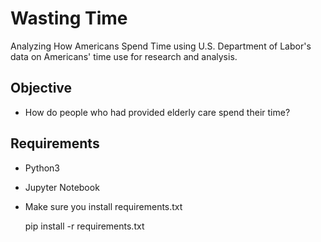 # Wasting Time

Analyzing How Americans Spend Time using U.S. Department of Labor's data on Americans' time use for research and analysis.

## Objective
* How do people who had provided elderly care spend their time?

## Requirements
* Python3
* Jupyter Notebook
* Make sure you install requirements.txt

  pip install -r requirements.txt
